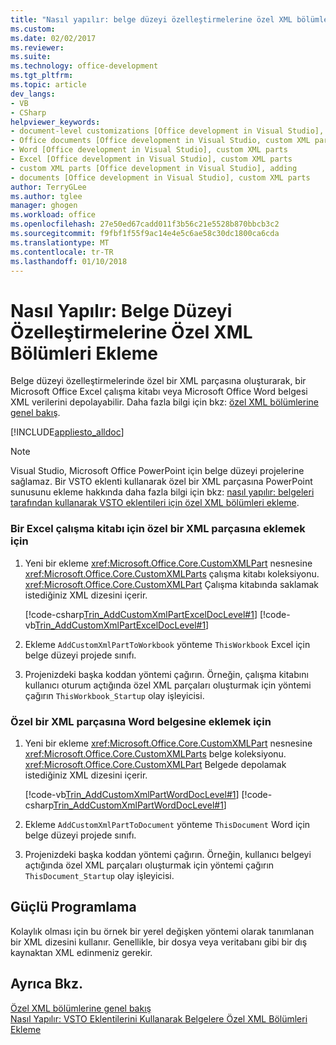```yaml
---
title: "Nasıl yapılır: belge düzeyi özelleştirmelerine özel XML bölümleri ekleme | Microsoft Docs"
ms.custom: 
ms.date: 02/02/2017
ms.reviewer: 
ms.suite: 
ms.technology: office-development
ms.tgt_pltfrm: 
ms.topic: article
dev_langs:
- VB
- CSharp
helpviewer_keywords:
- document-level customizations [Office development in Visual Studio], custom XML parts
- Office documents [Office development in Visual Studio, custom XML parts
- Word [Office development in Visual Studio], custom XML parts
- Excel [Office development in Visual Studio], custom XML parts
- custom XML parts [Office development in Visual Studio], adding
- documents [Office development in Visual Studio], custom XML parts
author: TerryGLee
ms.author: tglee
manager: ghogen
ms.workload: office
ms.openlocfilehash: 27e50ed67cadd011f3b56c21e5528b870bbcb3c2
ms.sourcegitcommit: f9fbf1f55f9ac14e4e5c6ae58c30dc1800ca6cda
ms.translationtype: MT
ms.contentlocale: tr-TR
ms.lasthandoff: 01/10/2018
---
```

# <a name="how-to-add-custom-xml-parts-to-document-level-customizations"></a>Nasıl Yapılır: Belge Düzeyi Özelleştirmelerine Özel XML Bölümleri Ekleme
  Belge düzeyi özelleştirmelerinde özel bir XML parçasına oluşturarak, bir Microsoft Office Excel çalışma kitabı veya Microsoft Office Word belgesi XML verilerini depolayabilir. Daha fazla bilgi için bkz: [özel XML bölümlerine genel bakış](../vsto/custom-xml-parts-overview.md).  
  
 [!INCLUDE[appliesto_alldoc](../vsto/includes/appliesto-alldoc-md.md)]  
  
> [!NOTE]  
>  Visual Studio, Microsoft Office PowerPoint için belge düzeyi projelerine sağlamaz. Bir VSTO eklenti kullanarak özel bir XML parçasına PowerPoint sunusunu ekleme hakkında daha fazla bilgi için bkz: [nasıl yapılır: belgeleri tarafından kullanarak VSTO eklentileri için özel XML bölümleri ekleme](../vsto/how-to-add-custom-xml-parts-to-documents-by-using-vsto-add-ins.md).  
  
### <a name="to-add-a-custom-xml-part-to-an-excel-workbook"></a>Bir Excel çalışma kitabı için özel bir XML parçasına eklemek için  
  
1.  Yeni bir ekleme <xref:Microsoft.Office.Core.CustomXMLPart> nesnesine <xref:Microsoft.Office.Core.CustomXMLParts> çalışma kitabı koleksiyonu. <xref:Microsoft.Office.Core.CustomXMLPart> Çalışma kitabında saklamak istediğiniz XML dizesini içerir.  
  
     [!code-csharp[Trin_AddCustomXmlPartExcelDocLevel#1](../vsto/codesnippet/CSharp/Trin_AddCustomXmlPartExcelDocLevel/ThisWorkbook.cs#1)]
     [!code-vb[Trin_AddCustomXmlPartExcelDocLevel#1](../vsto/codesnippet/VisualBasic/Trin_AddCustomXmlPartExcelDocLevel/ThisWorkbook.vb#1)]  
  
2.  Ekleme `AddCustomXmlPartToWorkbook` yönteme `ThisWorkbook` Excel için belge düzeyi projede sınıfı.  
  
3.  Projenizdeki başka koddan yöntemi çağırın. Örneğin, çalışma kitabını kullanıcı oturum açtığında özel XML parçaları oluşturmak için yöntemi çağırın `ThisWorkbook_Startup` olay işleyicisi.  
  
### <a name="to-add-a-custom-xml-part-to-a-word-document"></a>Özel bir XML parçasına Word belgesine eklemek için  
  
1.  Yeni bir ekleme <xref:Microsoft.Office.Core.CustomXMLPart> nesnesine <xref:Microsoft.Office.Core.CustomXMLParts> belge koleksiyonu. <xref:Microsoft.Office.Core.CustomXMLPart> Belgede depolamak istediğiniz XML dizesini içerir.  
  
     [!code-vb[Trin_AddCustomXmlPartWordDocLevel#1](../vsto/codesnippet/VisualBasic/Trin_AddCustomXmlPartWordDocLevel/ThisDocument.vb#1)]
     [!code-csharp[Trin_AddCustomXmlPartWordDocLevel#1](../vsto/codesnippet/CSharp/Trin_AddCustomXmlPartWordDocLevel/ThisDocument.cs#1)]  
  
2.  Ekleme `AddCustomXmlPartToDocument` yönteme `ThisDocument` Word için belge düzeyi projede sınıfı.  
  
3.  Projenizdeki başka koddan yöntemi çağırın. Örneğin, kullanıcı belgeyi açtığında özel XML parçaları oluşturmak için yöntemi çağırın `ThisDocument_Startup` olay işleyicisi.  
  
## <a name="robust-programming"></a>Güçlü Programlama  
 Kolaylık olması için bu örnek bir yerel değişken yöntemi olarak tanımlanan bir XML dizesini kullanır. Genellikle, bir dosya veya veritabanı gibi bir dış kaynaktan XML edinmeniz gerekir.  
  
## <a name="see-also"></a>Ayrıca Bkz.  
 [Özel XML bölümlerine genel bakış](../vsto/custom-xml-parts-overview.md)   
 [Nasıl Yapılır: VSTO Eklentilerini Kullanarak Belgelere Özel XML Bölümleri Ekleme](../vsto/how-to-add-custom-xml-parts-to-documents-by-using-vsto-add-ins.md)  
  
  